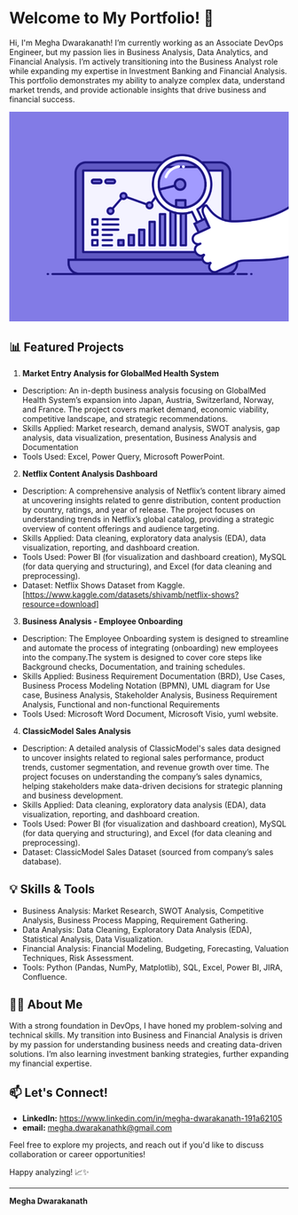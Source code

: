 # Welcome to My Portfolio! 👋

Hi, I'm Megha Dwarakanath!
I’m currently working as an Associate DevOps Engineer, but my passion lies in Business Analysis, Data Analytics, and Financial Analysis. I’m actively transitioning into the Business Analyst role while expanding my expertise in Investment Banking and Financial Analysis. This portfolio demonstrates my ability to analyze complex data, understand market trends, and provide actionable insights that drive business and financial success.

![](https://github.com/MeghaDwarakanath/MeghaDwarakanath/blob/main/74pZ.gif)

## 📊 **Featured Projects**

1. **Market Entry Analysis for GlobalMed Health System**
- Description: An in-depth business analysis focusing on GlobalMed Health System’s expansion into Japan, Austria, Switzerland, Norway, and France. The project covers market demand, economic viability, competitive landscape, and strategic recommendations.
- Skills Applied: Market research, demand analysis, SWOT analysis, gap analysis, data visualization, presentation, Business Analysis and Documentation
- Tools Used: Excel, Power Query, Microsoft PowerPoint.
  
2. **Netflix Content Analysis Dashboard**
- Description: A comprehensive analysis of Netflix’s content library aimed at uncovering insights related to genre distribution, content production by country, ratings, and year of release. The project focuses on understanding trends in Netflix’s global catalog, providing a strategic overview of content offerings and audience targeting.
- Skills Applied: Data cleaning, exploratory data analysis (EDA), data visualization, reporting, and dashboard creation.
- Tools Used: Power BI (for visualization and dashboard creation), MySQL (for data querying and structuring), and Excel (for data cleaning and preprocessing).
- Dataset: Netflix Shows Dataset from Kaggle.[https://www.kaggle.com/datasets/shivamb/netflix-shows?resource=download]
  
3. **Business Analysis - Employee Onboarding**
- Description: The Employee Onboarding system is designed to streamline and automate the process of integrating (onboarding) new employees into the company.The system is designed to cover core steps like Background checks, Documentation, and training schedules.
- Skills Applied: Business Requirement Documentation (BRD), Use Cases, Business Process Modeling Notation (BPMN), UML diagram for Use case, Business Analysis, Stakeholder Analysis, Business Requirement Analysis, Functional and non-functional Requirements
- Tools Used: Microsoft Word Document, Microsoft Visio, yuml website.

4. **ClassicModel Sales Analysis**
- Description: A detailed analysis of ClassicModel's sales data designed to uncover insights related to regional sales performance, product trends, customer segmentation, and revenue growth over time. The project focuses on understanding the company’s sales dynamics, helping stakeholders make data-driven decisions for strategic planning and business development.
- Skills Applied: Data cleaning, exploratory data analysis (EDA), data visualization, reporting, and dashboard creation.
- Tools Used: Power BI (for visualization and dashboard creation), MySQL (for data querying and structuring), and Excel (for data cleaning and preprocessing).
- Dataset: ClassicModel Sales Dataset (sourced from company’s sales database).
  
## 💡 Skills & Tools
- Business Analysis: Market Research, SWOT Analysis, Competitive Analysis, Business Process Mapping, Requirement Gathering.
- Data Analysis: Data Cleaning, Exploratory Data Analysis (EDA), Statistical Analysis, Data Visualization.
- Financial Analysis: Financial Modeling, Budgeting, Forecasting, Valuation Techniques, Risk Assessment.
- Tools: Python (Pandas, NumPy, Matplotlib), SQL, Excel, Power BI, JIRA, Confluence.

## 👨‍💻 About Me
With a strong foundation in DevOps, I have honed my problem-solving and technical skills. My transition into Business and Financial Analysis is driven by my passion for understanding business needs and creating data-driven solutions. I’m also learning investment banking strategies, further expanding my financial expertise.

## 📫 Let's Connect!
- **LinkedIn:** https://www.linkedin.com/in/megha-dwarakanath-191a62105
- **email:** megha.dwarakanathk@gmail.com

Feel free to explore my projects, and reach out if you'd like to discuss collaboration or career opportunities!

Happy analyzing! 📈✨

---

**Megha Dwarakanath**

